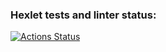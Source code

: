 ### Hexlet tests and linter status:
[![Actions Status](https://github.com/rinshu13/frontend-project-44/actions/workflows/hexlet-check.yml/badge.svg)](https://github.com/rinshu13/frontend-project-44/actions)